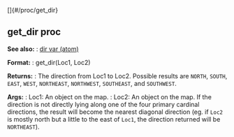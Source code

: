 []{#/proc/get_dir}
  ## get_dir proc
  **See also:**
  :   [dir var (atom)](ref/atom/var/dir)
  <!-- -->
  **Format:**
  :   get_dir(Loc1, Loc2)
  <!-- -->
  **Returns:**
  :   The direction from Loc1 to Loc2. Possible results are `NORTH`,
      `SOUTH`, `EAST`, `WEST`, `NORTHEAST`, `NORTHWEST`, `SOUTHEAST`, and
      `SOUTHWEST`.
  <!-- -->
  **Args:**
  :   Loc1: An object on the map.
  :   Loc2: An object on the map.
  If the direction is not directly lying along one of the four primary
  cardinal directions, the result will become the nearest diagonal
  direction (eg. if `Loc2` is mostly north but a little to the east of
  `Loc1`, the direction returned will be `NORTHEAST`).